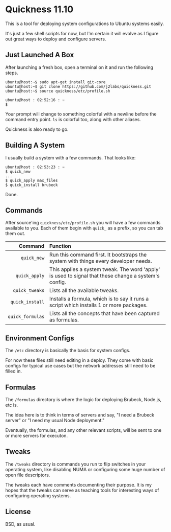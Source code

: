 # Quickness 11.10

This is a tool for deploying system configurations to Ubuntu systems easily.

It's just a few shell scripts for now, but I'm certain it will evolve as I
figure out great ways to deploy and configure servers.


## Just Launched A Box

After launching a fresh box, open a terminal on it and run the following steps.

    ubuntu@host:~$ sudo apt-get install git-core
    ubuntu@host:~$ git clone https://github.com/j2labs/quickness.git
    ubuntu@host:~$ source quickness/etc/profile.sh 

    ubuntu@host : 02:52:16 : ~
    $ 

Your prompt will change to something colorful with a newline before the command entry point. `ls` is colorful too, along with other aliases. 

Quickness is also ready to go.


## Building A System

I usually build a system with a few commands. That looks like:

    ubuntu@host : 02:53:23 : ~
    $ quick_new
    ...
    $ quick_apply max_files
    $ quick_install brubeck

Done.


## Commands

After source'ing `quickness/etc/profile.sh` you will have a few commands available to you. Each of them begin with `quick_` as a prefix, so you can tab them out.

| **Command**      | **Function**                                                                                          |
|-----------------:|:------------------------------------------------------------------------------------------------------|
| `quick_new`      | Run this command first. It bootstraps the system with things every developer needs.                   |
| `quick_apply`    | This applies a system tweak. The word 'apply' is used to signal that these change a system's config.  |
| `quick_tweaks`   | Lists all the available tweaks.                                                                       |
| `quick_install`  | Installs a formula, which is to say it runs a script which installs 1 or more packages.               |                          
| `quick_formulas` | Lists all the concepts that have been captured as formulas.                                           |


## Environment Configs

The `/etc` directory is basically the basis for system configs.

For now these files still need editing in a deploy. They come with basic configs for typical use cases but the network addresses still need to be filled in.


## Formulas

The `/formulas` directory is where the logic for deploying Brubeck, Node.js, etc is. 

The idea here is to think in terms of servers and say, "I need a Brubeck server" or "I need my usual Node deployment."

Eventually, the formulas, and any other relevant scripts, will be sent to one or more servers for executon.


## Tweaks

The `/tweaks` directory is commands you run to flip switches in your operating system, like disabling NUMA or configuring some huge number of open file descriptors.

The tweaks each have comments documenting their purpose. It is my hopes that the tweaks can serve as teaching tools for interesting ways of configuring operating systems.


## License

BSD, as usual.
